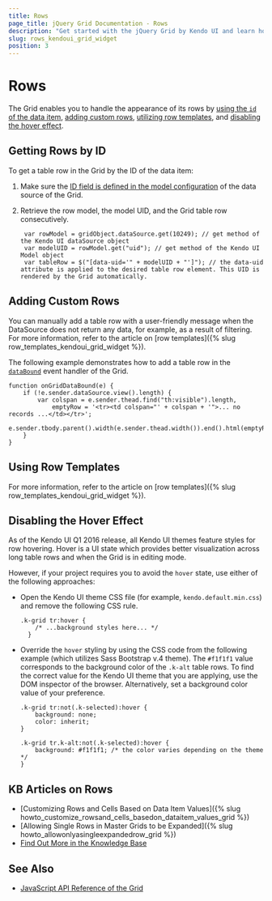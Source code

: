 ```yaml
---
title: Rows
page_title: jQuery Grid Documentation - Rows
description: "Get started with the jQuery Grid by Kendo UI and learn how to handle the most common scenarios when configuring the behavior of its rows."
slug: rows_kendoui_grid_widget
position: 3
---
```


# Rows

The Grid enables you to handle the appearance of its rows by [using the `id` of the data item](#getting-rows-by-id), [adding custom rows](#adding-custom-rows), [utilizing row templates](#using-row-templates), and [disabling the hover effect](#disabling-the-hover-effect).  

## Getting Rows by ID

To get a table row in the Grid by the ID of the data item:

1. Make sure the [ID field is defined in the model configuration](/api/javascript/data/model) of the data source of the Grid.
2. Retrieve the row model, the model UID, and the Grid table row consecutively.

        var rowModel = gridObject.dataSource.get(10249); // get method of the Kendo UI dataSource object
        var modelUID = rowModel.get("uid"); // get method of the Kendo UI Model object
        var tableRow = $("[data-uid='" + modelUID + "']"); // the data-uid attribute is applied to the desired table row element. This UID is rendered by the Grid automatically.

## Adding Custom Rows

You can manually add a table row with a user-friendly message when the DataSource does not return any data, for example, as a result of filtering. For more information, refer to the article on [row templates]({% slug row_templates_kendoui_grid_widget %}).

The following example demonstrates how to add a table row in the [`dataBound`](/api/javascript/ui/grid/events/databound) event handler of the Grid.

    function onGridDataBound(e) {
        if (!e.sender.dataSource.view().length) {
            var colspan = e.sender.thead.find("th:visible").length,
                emptyRow = '<tr><td colspan="' + colspan + '">... no records ...</td></tr>';
            e.sender.tbody.parent().width(e.sender.thead.width()).end().html(emptyRow);
        }
    }

## Using Row Templates

For more information, refer to the article on [row templates]({% slug row_templates_kendoui_grid_widget %}).

## Disabling the Hover Effect

As of the Kendo UI Q1 2016 release, all Kendo UI themes feature styles for row hovering. Hover is a UI state which provides better visualization across long table rows and when the Grid is in editing mode.

However, if your project requires you to avoid the `hover` state, use either of the following approaches:
* Open the Kendo UI theme CSS file (for example, `kendo.default.min.css`) and remove the following CSS rule.

    ```
    .k-grid tr:hover {
        /* ...background styles here... */
      }
    ```

* Override the `hover` styling by using the CSS code from the following example (which utilizes Sass Bootstrap v.4 theme). The `#f1f1f1` value corresponds to the background color of the `.k-alt` table rows. To find the correct value for the Kendo UI theme that you are applying, use the DOM inspector of the browser. Alternatively, set a background color value of your preference.


    ```
    .k-grid tr:not(.k-selected):hover {
        background: none;
        color: inherit;
    }

    .k-grid tr.k-alt:not(.k-selected):hover {
        background: #f1f1f1; /* the color varies depending on the theme */
    }
    ```

## KB Articles on Rows

* [Customizing Rows and Cells Based on Data Item Values]({% slug howto_customize_rowsand_cells_basedon_dataitem_values_grid %})
* [Allowing Single Rows in Master Grids to be Expanded]({% slug howto_allowonlyasingleexpandedrow_grid %})
* [Find Out More in the Knowledge Base](/knowledge-base)

## See Also

* [JavaScript API Reference of the Grid](/api/javascript/ui/grid)
